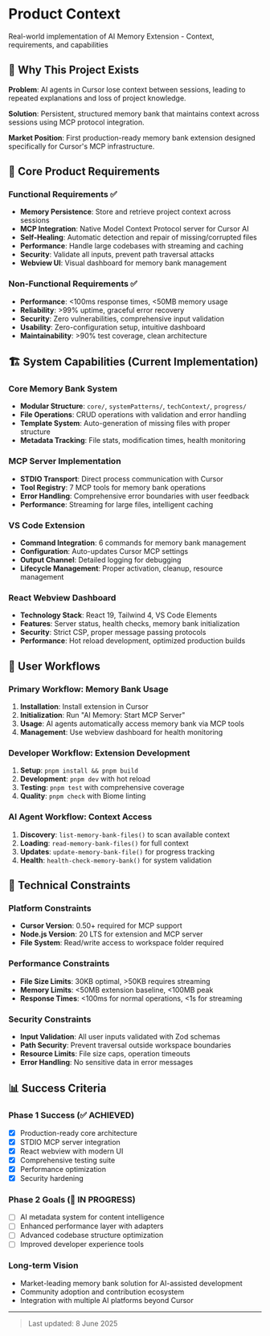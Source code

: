 # Product Context

Real-world implementation of AI Memory Extension - Context, requirements, and capabilities

## 🎯 Why This Project Exists

**Problem**: AI agents in Cursor lose context between sessions, leading to repeated explanations and loss of project knowledge.

**Solution**: Persistent, structured memory bank that maintains context across sessions using MCP protocol integration.

**Market Position**: First production-ready memory bank extension designed specifically for Cursor's MCP infrastructure.

## 🎯 Core Product Requirements

### Functional Requirements ✅

- **Memory Persistence**: Store and retrieve project context across sessions
- **MCP Integration**: Native Model Context Protocol server for Cursor AI
- **Self-Healing**: Automatic detection and repair of missing/corrupted files
- **Performance**: Handle large codebases with streaming and caching
- **Security**: Validate all inputs, prevent path traversal attacks
- **Webview UI**: Visual dashboard for memory bank management

### Non-Functional Requirements ✅

- **Performance**: <100ms response times, <50MB memory usage
- **Reliability**: >99% uptime, graceful error recovery
- **Security**: Zero vulnerabilities, comprehensive input validation
- **Usability**: Zero-configuration setup, intuitive dashboard
- **Maintainability**: >90% test coverage, clean architecture

## 🏗 System Capabilities (Current Implementation)

### Core Memory Bank System

- **Modular Structure**: `core/`, `systemPatterns/`, `techContext/`, `progress/`
- **File Operations**: CRUD operations with validation and error handling
- **Template System**: Auto-generation of missing files with proper structure
- **Metadata Tracking**: File stats, modification times, health monitoring

### MCP Server Implementation

- **STDIO Transport**: Direct process communication with Cursor
- **Tool Registry**: 7 MCP tools for memory bank operations
- **Error Handling**: Comprehensive error boundaries with user feedback
- **Performance**: Streaming for large files, intelligent caching

### VS Code Extension

- **Command Integration**: 6 commands for memory bank management
- **Configuration**: Auto-updates Cursor MCP settings
- **Output Channel**: Detailed logging for debugging
- **Lifecycle Management**: Proper activation, cleanup, resource management

### React Webview Dashboard

- **Technology Stack**: React 19, Tailwind 4, VS Code Elements
- **Features**: Server status, health checks, memory bank initialization
- **Security**: Strict CSP, proper message passing protocols
- **Performance**: Hot reload development, optimized production builds

## 🎯 User Workflows

### Primary Workflow: Memory Bank Usage

1. **Installation**: Install extension in Cursor
2. **Initialization**: Run "AI Memory: Start MCP Server"
3. **Usage**: AI agents automatically access memory bank via MCP tools
4. **Management**: Use webview dashboard for health monitoring

### Developer Workflow: Extension Development

1. **Setup**: `pnpm install && pnpm build`
2. **Development**: `pnpm dev` with hot reload
3. **Testing**: `pnpm test` with comprehensive coverage
4. **Quality**: `pnpm check` with Biome linting

### AI Agent Workflow: Context Access

1. **Discovery**: `list-memory-bank-files()` to scan available context
2. **Loading**: `read-memory-bank-files()` for full context
3. **Updates**: `update-memory-bank-file()` for progress tracking
4. **Health**: `health-check-memory-bank()` for system validation

## 🔧 Technical Constraints

### Platform Constraints

- **Cursor Version**: 0.50+ required for MCP support
- **Node.js Version**: 20 LTS for extension and MCP server
- **File System**: Read/write access to workspace folder required

### Performance Constraints

- **File Size Limits**: 30KB optimal, >50KB requires streaming
- **Memory Limits**: <50MB extension baseline, <100MB peak
- **Response Times**: <100ms for normal operations, <1s for streaming

### Security Constraints

- **Input Validation**: All user inputs validated with Zod schemas
- **Path Security**: Prevent traversal outside workspace boundaries
- **Resource Limits**: File size caps, operation timeouts
- **Error Handling**: No sensitive data in error messages

## 📊 Success Criteria

### Phase 1 Success (✅ ACHIEVED)

- [x] Production-ready core architecture
- [x] STDIO MCP server integration
- [x] React webview with modern UI
- [x] Comprehensive testing suite
- [x] Performance optimization
- [x] Security hardening

### Phase 2 Goals (🔄 IN PROGRESS)

- [ ] AI metadata system for content intelligence
- [ ] Enhanced performance layer with adapters
- [ ] Advanced codebase structure optimization
- [ ] Improved developer experience tools

### Long-term Vision

- Market-leading memory bank solution for AI-assisted development
- Community adoption and contribution ecosystem
- Integration with multiple AI platforms beyond Cursor

---

> Last updated: 8 June 2025
